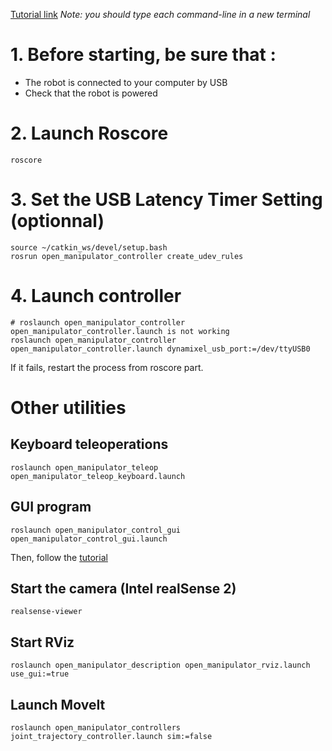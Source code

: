 [Tutorial link](https://emanual.robotis.com/docs/en/platform/openmanipulator_x/quick_start_guide/)
*Note: you should type each command-line in a new terminal*  

# 1. Before starting, be sure that :  
* The robot is connected to your computer by USB  
* Check that the robot is powered  

# 2. Launch Roscore
```
roscore
```

# 3. Set the USB Latency Timer Setting (optionnal)
```
source ~/catkin_ws/devel/setup.bash
rosrun open_manipulator_controller create_udev_rules
```

# 4. Launch controller
```
# roslaunch open_manipulator_controller open_manipulator_controller.launch is not working
roslaunch open_manipulator_controller open_manipulator_controller.launch dynamixel_usb_port:=/dev/ttyUSB0
```
If it fails, restart the process from roscore part.  

# Other utilities
## Keyboard teleoperations 
```
roslaunch open_manipulator_teleop open_manipulator_teleop_keyboard.launch

```

## GUI program 
```
roslaunch open_manipulator_control_gui open_manipulator_control_gui.launch
```
Then, follow the [tutorial](https://emanual.robotis.com/docs/en/platform/openmanipulator_x/ros_operation/)


## Start the camera (Intel realSense 2)
```
realsense-viewer
```

## Start RViz
```
roslaunch open_manipulator_description open_manipulator_rviz.launch use_gui:=true
```
## Launch MoveIt
```
roslaunch open_manipulator_controllers joint_trajectory_controller.launch sim:=false
```
